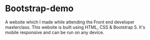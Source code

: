 # Bootstrap-demo

A website which I made while attending the Front end developer masterclass. This website is built using HTML, CSS & Bootstrap 5. It's mobile responsive and can be run on any device.
